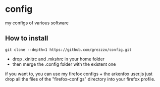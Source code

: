 # config
my configs of various software
## How to install
`git clone --depth=1 https://github.com/grezzzo/config.git`

- drop .xinitrc and .mkshrc in your home folder
- then merge the .config folder with the existent one

if you want to, you can use my firefox configs + the arkenfox user.js
just drop all the files of the "firefox-configs" directory into your firefox profile.
